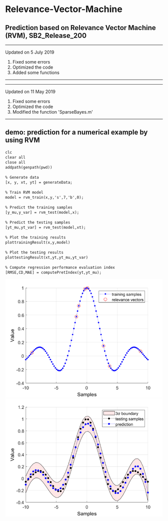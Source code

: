 # Relevance-Vector-Machine

## Prediction based on Relevance Vector Machine (RVM), SB2_Release_200

---------------------------------------------------------
Updated on 5 July 2019	
1. Fixed some errors 
2. Optimized the code
3. Added some functions
---------------------------------------------------------  

---------------------------------------------------------
Updated on 11 May 2019	
1. Fixed some errors 
2. Optimized the code
3. Modified the function 'SparseBayes.m'
---------------------------------------------------------  

## demo: prediction for a numerical example by using RVM

```
clc
clear all
close all
addpath(genpath(pwd))

% Generate data
[x, y, xt, yt] = generateData;

% Train RVM model
model = rvm_train(x,y,'s',7,'b',0);

% Predict the training samples
[y_mu,y_var] = rvm_test(model,x);

% Predict the testing samples
[yt_mu,yt_var] = rvm_test(model,xt);

% Plot the training results 
plottrainingResult(x,y,model)

% Plot the testing results 
plottestingResult(xt,yt,yt_mu,yt_var)

% Compute regression performance evaluation index
[RMSE,CD,MAE] = computePretIndex(yt,yt_mu);
```

![](img/img1.png)![](img/img2.png)  
  
